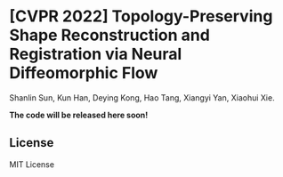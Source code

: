 # [CVPR 2022] Topology-Preserving Shape Reconstruction and Registration via Neural Diffeomorphic Flow
Shanlin Sun, Kun Han, Deying Kong, Hao Tang, Xiangyi Yan, Xiaohui Xie. 

**The code will be released here soon!**

## License
MIT License
